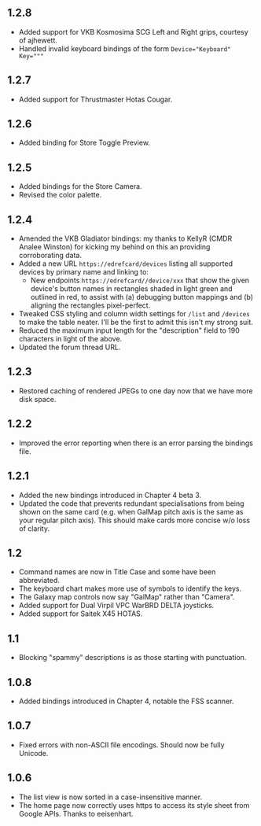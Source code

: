 ## 1.2.8
* Added support for VKB Kosmosima SCG Left and Right grips, courtesy of 	ajhewett.
* Handled invalid keyboard bindings of the form `Device="Keyboard" Key="""`

## 1.2.7
* Added support for Thrustmaster Hotas Cougar.

## 1.2.6
* Added binding for Store Toggle Preview.

## 1.2.5
* Added bindings for the Store Camera.
* Revised the color palette.

## 1.2.4

* Amended the VKB Gladiator bindings: my thanks to KellyR (CMDR Analee Winston) for kicking my behind on this an providing corroborating data.
* Added a new URL `https://edrefcard/devices` listing all supported devices by primary name and linking to:
  * New endpoints `https://edrefcard//device/xxx` that show the given device's button names in rectangles shaded in light green and outlined in red, to assist with (a) debugging button mappings and (b) aligning the rectangles pixel-perfect.
* Tweaked CSS styling and column width settings for `/list` and `/devices` to make the table neater. I'll be the first to admit this isn't my strong suit.
* Reduced the maximum input length for the "description" field to 190 characters in light of the above.
* Updated the forum thread URL.

## 1.2.3

* Restored caching of rendered JPEGs to one day now that we have more disk space.

## 1.2.2

* Improved the error reporting when there is an error parsing the bindings file.

## 1.2.1

* Added the new bindings introduced in Chapter 4 beta 3.
* Updated the code that prevents redundant specialisations from being shown on the same card (e.g. when GalMap pitch axis is the same as your regular pitch axis). This should make cards more concise w/o loss of clarity.

## 1.2

* Command names are now in Title Case and some have been abbreviated.
* The keyboard chart makes more use of symbols to identify the keys.
* The Galaxy map controls now say "GalMap" rather than "Camera".
* Added support for Dual Virpil VPC WarBRD DELTA joysticks.
* Added support for Saitek X45 HOTAS.

## 1.1

* Blocking "spammy" descriptions is as those starting with punctuation.

## 1.0.8

* Added bindings introduced in Chapter 4, notable the FSS scanner.

## 1.0.7

* Fixed errors with non-ASCII file encodings. Should now be fully Unicode.

## 1.0.6

* The list view is now sorted in a case-insensitive manner.
* The home page now correctly uses https to access its style sheet from Google APIs. Thanks to eeisenhart.

